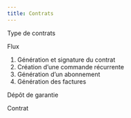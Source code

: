 ```yaml
---
title: Contrats
---
```


Type de contrats

Flux

1. Génération et signature du contrat
2. Création d’une commande récurrente
3. Génération d’un abonnement
4. Génération des factures

Dépôt de garantie

Contrat
